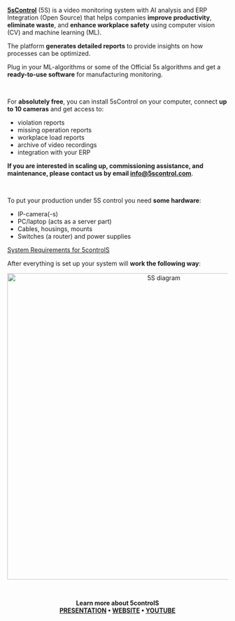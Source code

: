 **[5sControl](https://5scontrol.com/)** (5S) is a video monitoring system with AI analysis and ERP Integration (Open Source) that helps companies **improve productivity**, **eliminate waste**, and **enhance workplace safety** using computer vision (CV) and machine learning (ML).

The platform **generates detailed reports** to provide insights on how processes can be optimized.

Plug in your ML-algorithms or some of the Official 5s algorithms and get a **ready-to-use software** for manufacturing monitoring.

<br>

For **absolutely free**, you can install 5sControl on your computer, connect **up to 10 cameras** and get access to:
- violation reports
- missing operation reports
- workplace load reports
- archive of video recordings
- integration with your ERP 

**If you are interested in scaling up, commissioning assistance, and maintenance, please contact us by email info@5scontrol.com**.

<br>

To put your production under 5S control you need **some hardware**: 
- IP-camera(-s)<br> 
- PC/laptop (acts as a server part)<br>
- Сables, housings, mounts<br>
- Switches (a router) and power supplies<br>

[System Requirements for 5controlS](https://github.com/5sControl/5s-user-documentation/wiki/0.-System-Requirements)

After everything is set up your system will **work the following way**:

<p align='center'>
<img width="700" alt="5S diagram" src="https://github.com/5sControl/.github/assets/131950264/3c3d0a88-338d-47d9-a859-30f3de9ddf27">
</p>


<br>

<div align='center'>
  
**Learn more about 5controlS<br>
[PRESENTATION](https://docs.google.com/presentation/d/1s6lglaP1xEl5JKceF5jyWl48veKENmfZ8EkC54rYZuc/edit#slide=id.g2462e1f2149_0_337) •
[WEBSITE](https://5controls.com/) •
[YOUTUBE](https://www.youtube.com/@5scontrol)**


</div>


